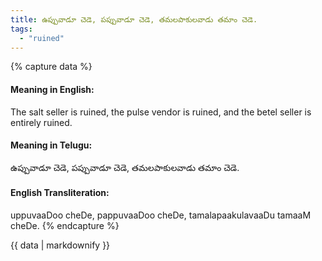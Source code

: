 ```yaml
---
title: ఉప్పువాడూ చెడె, పప్పువాడూ చెడె, తమలపాకులవాడు తమాం చెడె.
tags:
  - "ruined"
---
```


{% capture data %}
#### Meaning in English:
The salt seller is ruined, the pulse vendor is ruined, and the betel seller is entirely ruined.

#### Meaning in Telugu:
ఉప్పువాడూ చెడె, పప్పువాడూ చెడె, తమలపాకులవాడు తమాం చెడె.

#### English Transliteration:
uppuvaaDoo cheDe, pappuvaaDoo cheDe, tamalapaakulavaaDu tamaaM cheDe.
{% endcapture %}

{{ data | markdownify }}

